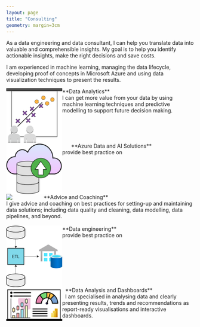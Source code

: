 ```yaml
---
layout: page
title: "Consulting"
geometry: margin=3cm
---
```


As a data engineering and data consultant, I can help you translate data into valuable and comprehensible insights. My goal is to help you identify actionable insights, make the right decisions and save costs.

I am experienced in machine learning, managing the data lifecycle, developing proof of concepts in Microsoft Azure and using data visualization techniques to present the results.

<img src="/images/analytics-consulting.png" align="left" width="150px"/> 
**Data Analytics** <br>
I can get more value from your data by using machine learning techniques and predictive modelling to support future decision making.
<br>
<br clear="left"/>
<img src="/images/cloud-consulting1.png" align="left" width="150px"/> 
&nbsp; &nbsp; &nbsp;
**Azure Data and AI Solutions**  <br>
provide best practice on
<br>
<br clear="left"/>

<img src="/images/advise-consulting.png" align="left" width="100px"/> 
**Advice and Coaching** <br>
I give advice and coaching on best practices for setting-up and maintaining data solutions; including data quality and cleaning, data modelling, data pipelines, and beyond.
<br>
<br clear="left"/>

<img src="/images/de-consulting1.png" align="left" width="150px"/> 
**Data engineering** <br>
provide best practice on
<br>
<br clear="left"/>

<img src="/images/dashboard-consulting.png" align="left" width="150px"/> 
&nbsp; **Data Analysis and Dashboards** <br>
&nbsp; I am specialised in analysing data and clearly presenting results, trends and recommendations as report-ready visualisations and interactive dashboards.
<br>
<br clear="left"/>



